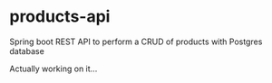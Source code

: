 # products-api
Spring boot REST API to perform a CRUD of products with Postgres database


Actually working on it...
